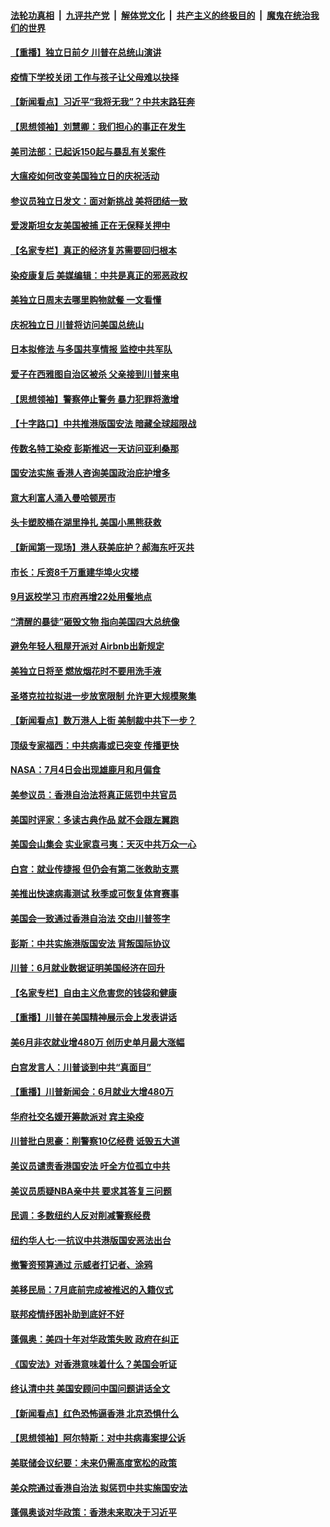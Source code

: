 

####  [法轮功真相](../../../../basic/blob/master/README.md?t=07041331) &nbsp;|&nbsp; [九评共产党](../../../../9ping.md/blob/master/README.md?t=07041331) &nbsp;|&nbsp; [解体党文化](../../../../jtdwh.md/blob/master/README.md?t=07041331)  &nbsp;|&nbsp; [共产主义的终极目的](../../../../gczydzjmd.md/blob/master/README.md?t=07041331) &nbsp;|&nbsp; [魔鬼在统治我们的世界](../../../../mgztzwmdsj.md/blob/master/README.md?t=07041331) 

#### [【重播】独立日前夕 川普在总统山演讲](../pages/nsc412/n12230343.md?t=07041331) 

#### [疫情下学校关闭 工作与孩子让父母难以抉择](../pages/nsc412/n12231444.md?t=07041331) 

#### [【新闻看点】习近平“我将无我”？中共末路狂奔](../pages/nsc412/n12231315.md?t=07041331) 

#### [【思想领袖】刘慧卿：我们担心的事正在发生](../pages/nsc412/n12168811.md?t=07041331) 

#### [美司法部：已起诉150起与暴乱有关案件](../pages/nsc412/n12231497.md?t=07041331) 

#### [大瘟疫如何改变美国独立日的庆祝活动](../pages/nsc412/n12231363.md?t=07041331) 

#### [参议员独立日发文：面对新挑战 美将团结一致](../pages/nsc412/n12231261.md?t=07041331) 

#### [爱泼斯坦女友美国被捕 正在无保释关押中](../pages/nsc412/n12231157.md?t=07041331) 

#### [【名家专栏】真正的经济复苏需要回归根本](../pages/nsc412/n12230496.md?t=07041331) 

#### [染疫康复后 美媒编辑：中共是真正的邪恶政权](../pages/nsc412/n12231080.md?t=07041331) 

#### [美独立日周末去哪里购物就餐 一文看懂](../pages/nsc412/n12230982.md?t=07041331) 

#### [庆祝独立日 川普将访问美国总统山](../pages/nsc412/n12231027.md?t=07041331) 

#### [日本拟修法 与多国共享情报 监控中共军队](../pages/nsc412/n12230926.md?t=07041331) 

#### [爱子在西雅图自治区被杀 父亲接到川普来电](../pages/nsc412/n12230784.md?t=07041331) 

#### [【思想领袖】警察停止警务 暴力犯罪将激增](../pages/nsc412/n12230459.md?t=07041331) 

#### [【十字路口】中共推港版国安法 暗藏全球超限战](../pages/nsc412/n12229018.md?t=07041331) 

#### [传数名特工染疫 彭斯推迟一天访问亚利桑那](../pages/nsc412/n12230340.md?t=07041331) 

#### [国安法实施  香港人咨询美国政治庇护增多](../pages/nsc412/n12229212.md?t=07041331) 

#### [意大利富人涌入曼哈顿房市](../pages/nsc412/n12229195.md?t=07041331) 

#### [头卡塑胶桶在湖里挣扎 美国小黑熊获救](../pages/nsc412/n12229306.md?t=07041331) 

#### [【新闻第一现场】港人获美庇护？郝海东吁灭共](../pages/nsc412/n12229482.md?t=07041331) 

#### [市长：斥资8千万重建华埠火灾楼](../pages/nsc412/n12229192.md?t=07041331) 

#### [9月返校学习 市府再增22处用餐地点](../pages/nsc412/n12229231.md?t=07041331) 

#### [“清醒的暴徒”砸毁文物 指向美国四大总统像](../pages/nsc412/n12229219.md?t=07041331) 

#### [避免年轻人租屋开派对  Airbnb出新规定](../pages/nsc412/n12229401.md?t=07041331) 

#### [美独立日将至 燃放烟花时不要用洗手液](../pages/nsc412/n12228400.md?t=07041331) 

#### [圣塔克拉拉拟进一步放宽限制  允许更大规模聚集](../pages/nsc412/n12229274.md?t=07041331) 

#### [【新闻看点】数万港人上街 美制裁中共下一步？](../pages/nsc412/n12227994.md?t=07041331) 

#### [顶级专家福西：中共病毒或已突变 传播更快](../pages/nsc412/n12228898.md?t=07041331) 

#### [NASA：7月4日会出现雄鹿月和月偏食](../pages/nsc412/n12228899.md?t=07041331) 

#### [美参议员：香港自治法将真正惩罚中共官员](../pages/nsc412/n12228696.md?t=07041331) 

#### [美国时评家：多读古典作品 就不会跟左翼跑](../pages/nsc412/n12228838.md?t=07041331) 

#### [美国会山集会 实业家袁弓夷：天灭中共万众一心](../pages/nsc412/n12228149.md?t=07041331) 

#### [白宫：就业传捷报 但仍会有第二张救助支票](../pages/nsc412/n12228451.md?t=07041331) 

#### [美推出快速病毒测试 秋季或可恢复体育赛事](../pages/nsc412/n12228297.md?t=07041331) 

#### [美国会一致通过香港自治法 交由川普签字](../pages/nsc412/n12228230.md?t=07041331) 

#### [彭斯：中共实施港版国安法 背叛国际协议](../pages/nsc412/n12228135.md?t=07041331) 

#### [川普：6月就业数据证明美国经济在回升](../pages/nsc412/n12228059.md?t=07041331) 

#### [【名家专栏】自由主义危害您的钱袋和健康](../pages/nsc412/n12227823.md?t=07041331) 

#### [【重播】川普在美国精神展示会上发表讲话](../pages/nsc412/n12227943.md?t=07041331) 

#### [美6月非农就业增480万 创历史单月最大涨幅](../pages/nsc412/n12227911.md?t=07041331) 

#### [白宫发言人：川普谈到中共“真面目”](../pages/nsc412/n12227638.md?t=07041331) 

#### [【重播】川普新闻会：6月就业大增480万](../pages/nsc412/n12227778.md?t=07041331) 

#### [华府社交名媛开筹款派对 宾主染疫](../pages/nsc412/n12227449.md?t=07041331) 

#### [川普批白思豪：削警察10亿经费 诋毁五大道](../pages/nsc412/n12226360.md?t=07041331) 

#### [美议员谴责香港国安法 吁全方位孤立中共](../pages/nsc412/n12227173.md?t=07041331) 

#### [美议员质疑NBA亲中共 要求其答复三问题](../pages/nsc412/n12226782.md?t=07041331) 

#### [民调：多数纽约人反对削减警察经费](../pages/nsc412/n12226365.md?t=07041331) 

#### [纽约华人七‧一抗议中共港版国安恶法出台](../pages/nsc412/n12226352.md?t=07041331) 

#### [撤警资预算通过 示威者打记者、涂鸦](../pages/nsc412/n12226317.md?t=07041331) 

#### [美移民局：7月底前完成被推迟的入籍仪式](../pages/nsc412/n12226333.md?t=07041331) 

#### [联邦疫情纾困补助到底好不好](../pages/nsc412/n12226379.md?t=07041331) 

#### [蓬佩奥：美四十年对华政策失败 政府在纠正](../pages/nsc412/n12226169.md?t=07041331) 

#### [《国安法》对香港意味着什么？美国会听证](../pages/nsc412/n12225932.md?t=07041331) 

#### [终认清中共 美国安顾问中国问题讲话全文](../pages/nsc412/n12225398.md?t=07041331) 

#### [【新闻看点】红色恐怖逼香港 北京恐惧什么](../pages/nsc412/n12225821.md?t=07041331) 

#### [【思想领袖】阿尔特斯：对中共病毒案提公诉](../pages/nsc412/n12132039.md?t=07041331) 

#### [美联储会议纪要：未来仍需高度宽松的政策](../pages/nsc412/n12225944.md?t=07041331) 

#### [美众院通过香港自治法 拟惩罚中共实施国安法](../pages/nsc412/n12225765.md?t=07041331) 

#### [蓬佩奥谈对华政策：香港未来取决于习近平](../pages/nsc412/n12225535.md?t=07041331) 

